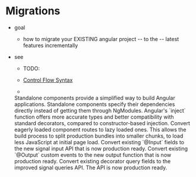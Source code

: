 # Migrations

* goal
  * how to migrate your EXISTING angular project -- to the -- latest features incrementally

* see
  * TODO:
  * [Control Flow Syntax](control-flow.md)

  * <docs-card-container>
  <docs-card title="Standalone" link="Migrate now" href="reference/migrations/standalone">
    Standalone components provide a simplified way to build Angular applications. Standalone components specify their dependencies directly instead of getting them through NgModules.
  </docs-card>
  <docs-card title="inject() Function" link="Migrate now" href="reference/migrations/inject-function">
    Angular's `inject` function offers more accurate types and better compatibility with standard decorators, compared to constructor-based injection.
  </docs-card>
  <docs-card title="Lazy-loaded routes" link="Migrate now" href="reference/migrations/route-lazy-loading">
    Convert eagerly loaded component routes to lazy loaded ones. This allows the build process to split production bundles into smaller chunks, to load less JavaScript at initial page load.
  </docs-card>
  <docs-card title="New `input()` API" link="Migrate now" href="reference/migrations/signal-inputs">
    Convert existing `@Input` fields to the new signal input API that is now production ready.
  </docs-card>
  <docs-card title="New `output()` function" link="Migrate now" href="reference/migrations/outputs">
    Convert existing `@Output` custom events to the new output function that is now production ready.
  </docs-card>
  <docs-card title="Queries as signal" link="Migrate now" href="reference/migrations/signal-queries">
    Convert existing decorator query fields to the improved signal queries API. The API is now production ready.
  </docs-card>
</docs-card-container>
